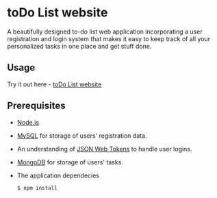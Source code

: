 # toDo List website
A beautifully designed to-do list web application incorporating a user registration and login system that makes it easy to keep track of all your personalized tasks in one place and get stuff done.

## Usage
Try it out here - [toDo List website](https://todo-list-website.herokuapp.com/)

## Prerequisites
* [Node.js](https://nodejs.org/en)<br>

* [MySQL](https://www.mysql.com/) for storage of users' registration data.<br>

* An understanding of [JSON Web Tokens](https://jwt.io/) to handle user logins.<br>

* [MongoDB](https://www.mongodb.com/) for storage of users' tasks.<br>

* The application dependecies  
  ```
  $ npm install
  ```
